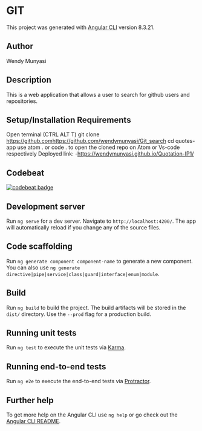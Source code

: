 # GIT

This project was generated with [Angular CLI](https://github.com/angular/angular-cli) version 8.3.21.

## Author

Wendy Munyasi

## Description

This is a web application that allows a user to search for github users and repositories.

## Setup/Installation Requirements
Open terminal (CTRL ALT T)
git clone https://github.comhttps://github.com/wendymunyasi/Git_search
cd quotes-app
use atom . or code . to open the cloned repo on Atom or Vs-code respectively
Deployed link:
-https://wendymunyasi.github.io/Quotation-IP1/

## Codebeat
[![codebeat badge](https://codebeat.co/badges/0e2a229e-58b7-4e12-b150-aa00acb64b2e)](https://codebeat.co/projects/github-com-wendymunyasi-git_search-dev)


## Development server

Run `ng serve` for a dev server. Navigate to `http://localhost:4200/`. The app will automatically reload if you change any of the source files.

## Code scaffolding

Run `ng generate component component-name` to generate a new component. You can also use `ng generate directive|pipe|service|class|guard|interface|enum|module`.

## Build

Run `ng build` to build the project. The build artifacts will be stored in the `dist/` directory. Use the `--prod` flag for a production build.

## Running unit tests

Run `ng test` to execute the unit tests via [Karma](https://karma-runner.github.io).

## Running end-to-end tests

Run `ng e2e` to execute the end-to-end tests via [Protractor](http://www.protractortest.org/).

## Further help

To get more help on the Angular CLI use `ng help` or go check out the [Angular CLI README](https://github.com/angular/angular-cli/blob/master/README.md).

